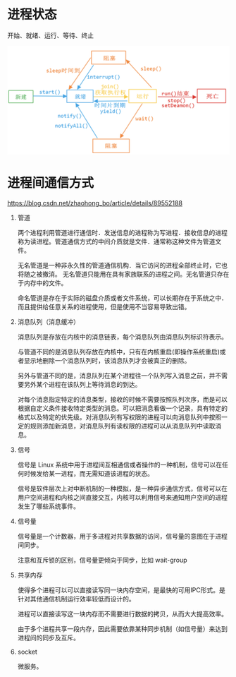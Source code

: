 # 进程状态

开始、就绪、运行、等待、终止

![](./images/process_stat.png)


# 进程间通信方式


https://blog.csdn.net/zhaohong_bo/article/details/89552188


1. 管道

    两个进程利用管道进行通信时．发送信息的进程称为写进程．接收信息的进程称为读进程。管道通信方式的中间介质就是文件．通常称这种文件为管道文件。

    无名管道是一种非永久性的管道通信机构．当它访问的进程全部终止时，它也将随之被撤消。
    无名管道只能用在具有家族联系的进程之间。无名管道只存在于内存中的文件。
    
    命名管道是存在于实际的磁盘介质或者文件系统，可以长期存在于系统之中．而且提供给任意关系的进程使用，但是使用不当容易导致出错。

2. 消息队列（消息缓冲）

    消息队列是存放在内核中的消息链表，每个消息队列由消息队列标识符表示。

    与管道不同的是消息队列存放在内核中，只有在内核重启(即操作系统重启)或者显示地删除一个消息队列时，该消息队列才会被真正的删除。

    另外与管道不同的是，消息队列在某个进程往一个队列写入消息之前，并不需要另外某个进程在该队列上等待消息的到达。


    对每个消息指定特定的消息类型，接收的时候不需要按照队列次序，而是可以根据自定义条件接收特定类型的消息。可以把消息看做一个记录，具有特定的格式以及特定的优先级。对消息队列有写权限的进程可以向消息队列中按照一定的规则添加新消息，对消息队列有读权限的进程可以从消息队列中读取消息。


3. 信号

    信号是 Linux 系统中用于进程间互相通信或者操作的一种机制，信号可以在任何时候发给某一进程，而无需知道该进程的状态。

    信号是软件层次上对中断机制的一种模拟，是一种异步通信方式，信号可以在用户空间进程和内核之间直接交互，内核可以利用信号来通知用户空间的进程发生了哪些系统事件。

4. 信号量

    信号量是一个计数器，用于多进程对共享数据的访问，信号量的意图在于进程间同步。

    注意和互斥锁的区别，信号量更倾向于同步，比如 wait-group

5. 共享内存

    使得多个进程可以可以直接读写同一块内存空间，是最快的可用IPC形式。是针对其他通信机制运行效率较低而设计的。

    进程可以直接读写这一块内存而不需要进行数据的拷贝，从而大大提高效率。

    由于多个进程共享一段内存，因此需要依靠某种同步机制（如信号量）来达到进程间的同步及互斥。



6. socket

    微服务。